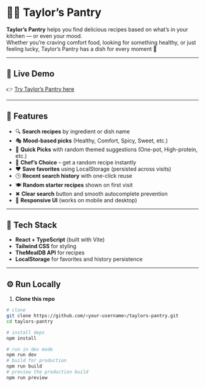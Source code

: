 # 🧑‍🍳 Taylor’s Pantry

**Taylor’s Pantry** helps you find delicious recipes based on what’s in your kitchen — or even your mood.  
Whether you’re craving comfort food, looking for something healthy, or just feeling lucky, Taylor’s Pantry has a dish for every moment 🍲

---

## 🚀 Live Demo  
👉 [Try Taylor’s Pantry here](https://whynotshrutz-taylors-nkse.bolt.host)

---

## 🌟 Features
- 🔍 **Search recipes** by ingredient or dish name  
- 🎭 **Mood-based picks** (Healthy, Comfort, Spicy, Sweet, etc.)  
- 🍜 **Quick Picks** with random themed suggestions (One-pot, High-protein, etc.)  
- 🎲 **Chef’s Choice** – get a random recipe instantly  
- ❤️ **Save favorites** using LocalStorage (persisted across visits)  
- 🕒 **Recent search history** with one-click reuse  
- 🍽️ **Random starter recipes** shown on first visit  
- ✖ **Clear search** button and smooth autocomplete prevention  
- 📱 **Responsive UI** (works on mobile and desktop)

---

## 🧰 Tech Stack
- **React + TypeScript** (built with Vite)  
- **Tailwind CSS** for styling  
- **TheMealDB API** for recipes  
- **LocalStorage** for favorites and history persistence  

---

## ⚙️ Run Locally

1. **Clone this repo**
   
```bash
# clone
git clone https://github.com/<your-username>/taylors-pantry.git
cd taylors-pantry

# install deps
npm install

# run in dev mode
npm run dev
# build for production
npm run build
# preview the production build
npm run preview

